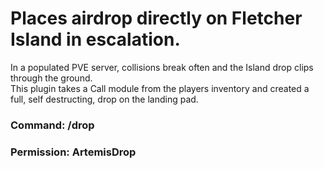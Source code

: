 # Places airdrop directly on Fletcher Island in escalation.
In a populated PVE server, collisions break often and the Island drop clips through the ground.<br/>
This plugin takes a Call module from the players inventory and created a full, self destructing, drop on the landing pad.

### Command: /drop
### Permission: ArtemisDrop